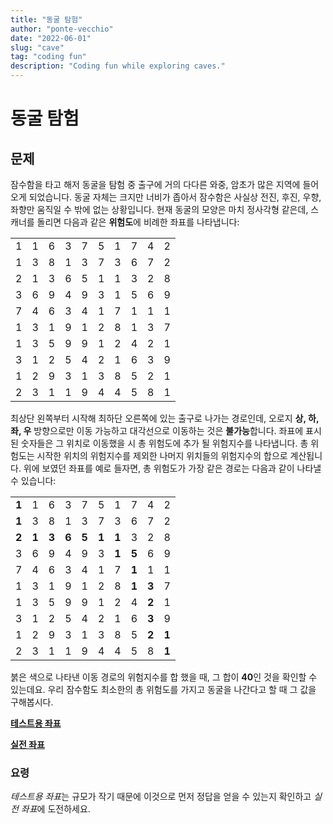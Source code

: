 ```yaml
---
title: "동굴 탐험"
author: "ponte-vecchio"
date: "2022-06-01"
slug: "cave"
tag: "coding fun"
description: "Coding fun while exploring caves."
---
```


# 동굴 탐험

## 문제

잠수함을 타고 해저 동굴을 탐험 중 출구에 거의 다다른 와중, 암초가 많은 지역에 들어오게 되었습니다. 동굴 자체는 크지만 너비가 좁아서 잠수함은 사실상 전진, 후진, 우향, 좌향만 움직일 수 밖에 없는 상황입니다. 현재 동굴의 모양은 마치 정사각형 같은데, 스캐너를 돌리면 다음과 같은 **위험도**에 비례한 좌표를 나타냅니다:

| | | | | | | | | | |
| :---: | :---: | :---: | :---: | :---: | :---: | :---: | :---: | :---: | :---: |
|1|1|6|3|7|5|1|7|4|2|
|1|3|8|1|3|7|3|6|7|2|
|2|1|3|6|5|1|1|3|2|8|
|3|6|9|4|9|3|1|5|6|9|
|7|4|6|3|4|1|7|1|1|1|
|1|3|1|9|1|2|8|1|3|7|
|1|3|5|9|9|1|2|4|2|1|
|3|1|2|5|4|2|1|6|3|9|
|1|2|9|3|1|3|8|5|2|1|
|2|3|1|1|9|4|4|5|8|1|

최상단 왼쪽부터 시작해 최하단 오른쪽에 있는 출구로 나가는 경로인데, 오로지 **상, 하, 좌, 우** 방향으로만 이동 가능하고 대각선으로 이동하는 것은 **불가능**합니다. 좌표에 표시된 숫자들은 그 위치로 이동했을 시 총 위험도에 추가 될 위험지수를 나타냅니다. 총 위험도는 시작한 위치의 위험지수를 제외한 나머지 위치들의 위험지수의 합으로 계산됩니다. 위에 보였던 좌표를 예로 들자면, 총 위험도가 가장 같은 경로는 다음과 같이 나타낼 수 있습니다:

| | | | | | | | | | |
| :---: | :---: | :---: | :---: | :---: | :---: | :---: | :---: | :---: | :---: |
|**1**|1|6|3|7|5|1|7|4|2|
|**1**|3|8|1|3|7|3|6|7|2|
|**2**|**1**|**3**|**6**|**5**|**1**|**1**|3|2|8|
|3|6|9|4|9|3|**1**|**5**|6|9|
|7|4|6|3|4|1|7|**1**|1|1|
|1|3|1|9|1|2|8|**1**|**3**|7|
|1|3|5|9|9|1|2|4|**2**|1|
|3|1|2|5|4|2|1|6|**3**|9|
|1|2|9|3|1|3|8|5|**2**|**1**|
|2|3|1|1|9|4|4|5|8|**1**|

붉은 색으로 나타낸 이동 경로의 위험지수를 합 했을 때, 그 합이 **40**인 것을 확인할 수 있는데요. 우리 잠수함도 최소한의 총 위험도를 가지고 동굴을 나간다고 할 때 그 값을 구해봅시다.

[**테스트용 좌표**](https://gist.githubusercontent.com/ponte-vecchio/d5d0e0cb2cbbef6138929c2904045f5d/raw/02a1c9f8965da91ab0e8305626ed4bfba425bb7c/txt)

[**실전 좌표**](https://gist.githubusercontent.com/ponte-vecchio/367cc1ccfcc6b982c14985180cc2183e/raw/46e5aa6adeb3043fbe5d1a552e09a00a1398c795/txt)

### 요령
*테스트용 좌표*는 규모가 작기 때문에 이것으로 먼저 정답을 얻을 수 있는지 확인하고 *실전 좌표*에 도전하세요.